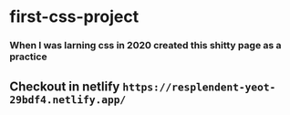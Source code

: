 # first-css-project
### When I was larning css in 2020 created this shitty page as a practice 

## Checkout in netlify ```` https://resplendent-yeot-29bdf4.netlify.app/ ````
